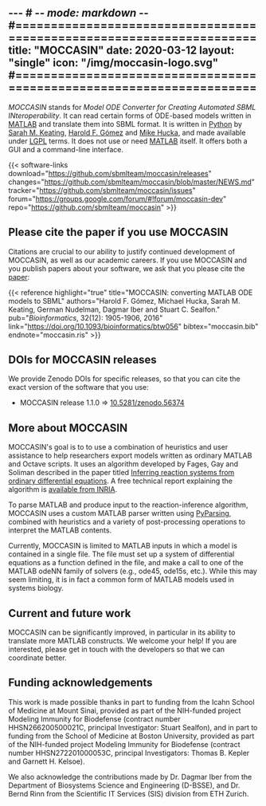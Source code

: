 --- # -*- mode: markdown -*-
#=====================================================================
title: "MOCCASIN"
date: 2020-03-12
layout: "single"
icon: "/img/moccasin-logo.svg"
#=====================================================================
---

_MOCCASIN_ stands for _Model ODE Converter for Creating Automated SBML INteroperability_.  It can read certain forms of <nobr>ODE-based</nobr> models written in [MATLAB](https://www.mathworks.com/products/matlab.html) and translate them into SBML format. It is written in [Python](https://www.python.org) by [Sarah M. Keating](https://github.com/skeating),  [Harold F. Gómez](https://bsse.ethz.ch/cobi/group/people/person-detail.MjExMzQw.TGlzdC8yMjA0LC0xMDM3ODQxNDk3.html) and [Mike Hucka](http://www.cds.caltech.edu/~mhucka/), and made available under [LGPL](https://www.gnu.org/licenses/old-licenses/lgpl-2.1.en.html) terms. It does not use or need [MATLAB](https://www.mathworks.com/products/matlab.html) itself.  It offers both a GUI and a command-line interface.

{{< software-links download="https://github.com/sbmlteam/moccasin/releases" changes="https://github.com/sbmlteam/moccasin/blob/master/NEWS.md" tracker="https://github.com/sbmlteam/moccasin/issues" forum="https://groups.google.com/forum/#!forum/moccasin-dev" repo="https://github.com/sbmlteam/moccasin" >}}


## Please cite the paper if you use MOCCASIN

Citations are crucial to our ability to justify continued development of MOCCASIN, as well as our academic careers. If you use MOCCASIN and you publish papers about your software, we ask that you please cite the [paper](http://bioinformatics.oxfordjournals.org/content/32/12/1905):

{{< reference highlight="true" title="MOCCASIN: converting MATLAB ODE models to SBML" authors="Harold F. Gómez, Michael Hucka, Sarah M. Keating, German Nudelman, Dagmar Iber and Stuart C. Sealfon." pub="_Bioinformatics_, 32(12): 1905-1906, 2016" link="https://doi.org/10.1093/bioinformatics/btw056" bibtex="moccasin.bib" endnote="moccasin.ris" >}}


## DOIs for MOCCASIN releases

We provide Zenodo DOIs for specific releases, so that you can cite the exact version of the software that you use:

* MOCCASIN release 1.1.0 ⇒ [10.5281/zenodo.56374](https://zenodo.org/record/56374)


## More about MOCCASIN

MOCCASIN's goal is to to use a combination of heuristics and user assistance to help researchers export models written as ordinary MATLAB and Octave scripts. It uses an algorithm developed by Fages, Gay and Soliman described in the paper titled [Inferring reaction systems from ordinary differential equations](http://www.sciencedirect.com/science/article/pii/S0304397514006197). A free technical report explaining the algorithm is [available from INRIA](https://hal.inria.fr/hal-01103692).

To parse MATLAB and produce input to the reaction-inference algorithm, MOCCASIN uses a custom MATLAB parser written using [PyParsing](https://github.com/pyparsing/pyparsing), combined with heuristics and a variety of post-processing operations to interpret the MATLAB contents.

Currently, MOCCASIN is limited to MATLAB inputs in which a model is contained in a single file. The file must set up a system of differential equations as a function defined in the file, and make a call to one of the MATLAB odeNN family of solvers (e.g., ode45, ode15s, etc.). While this may seem limiting, it is in fact a common form of MATLAB models used in systems biology.


## Current and future work

MOCCASIN can be significantly improved, in particular in its ability to translate more MATLAB constructs. We welcome your help! If you are interested, please get in touch with the developers so that we can coordinate better.


## Funding acknowledgements

This work is made possible thanks in part to funding from the Icahn School of Medicine at Mount Sinai, provided as part of the NIH-funded project Modeling Immunity for Biodefense (contract number HHSN266200500021C, principal Investigator: Stuart Sealfon), and in part to funding from the School of Medicine at Boston University, provided as part of the NIH-funded project Modeling Immunity for Biodefense (contract number HHSN272201000053C, principal Investigators: Thomas B. Kepler and Garnett H. Kelsoe).

We also acknowledge the contributions made by Dr. Dagmar Iber from the Department of Biosystems Science and Engineering (D-BSSE), and Dr. Bernd Rinn from the Scientific IT Services (SIS) division from ETH Zurich.
